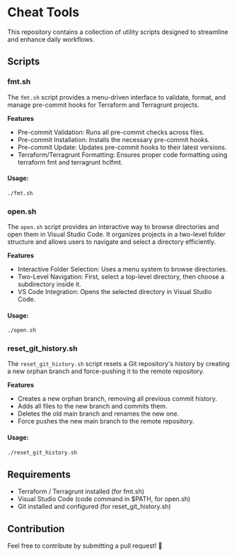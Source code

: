 # Cheat Tools

This repository contains a collection of utility scripts designed to streamline and enhance daily workflows.

## Scripts

### fmt.sh

The `fmt.sh` script provides a menu-driven interface to validate, format, and manage pre-commit hooks for Terraform and Terragrunt projects.

**Features**

- Pre-commit Validation: Runs all pre-commit checks across files.
- Pre-commit Installation: Installs the necessary pre-commit hooks.
- Pre-commit Update: Updates pre-commit hooks to their latest versions.
- Terraform/Terragrunt Formatting: Ensures proper code formatting using terraform fmt and terragrunt hclfmt.

#### Usage:
```bash
./fmt.sh
```

### open.sh

The `open.sh` script provides an interactive way to browse directories and open them in Visual Studio Code. It organizes projects in a two-level folder structure and allows users to navigate and select a directory efficiently.

**Features**

- Interactive Folder Selection: Uses a menu system to browse directories.
- Two-Level Navigation: First, select a top-level directory, then choose a subdirectory inside it.
- VS Code Integration: Opens the selected directory in Visual Studio Code.

#### Usage:

```bash
./open.sh
```

### reset_git_history.sh

The `reset_git_history.sh` script resets a Git repository's history by creating a new orphan branch and force-pushing it to the remote repository.

**Features**

- Creates a new orphan branch, removing all previous commit history.
- Adds all files to the new branch and commits them.
- Deletes the old main branch and renames the new one.
- Force pushes the new main branch to the remote repository.

#### Usage:

```bash
./reset_git_history.sh
```

## Requirements

- Terraform / Terragrunt installed (for fmt.sh)
- Visual Studio Code (code command in $PATH, for open.sh)
- Git installed and configured (for reset_git_history.sh)

## Contribution

Feel free to contribute by submitting a pull request! 🚀








